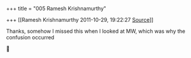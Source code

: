 +++
title = "005 Ramesh Krishnamurthy"

+++
[[Ramesh Krishnamurthy	2011-10-29, 19:22:27 [Source](https://groups.google.com/g/samskrita/c/rha1gnTpQ6s)]]



Thanks, somehow I missed this when I looked at MW, which was why the confusion occurred



